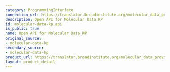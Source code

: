 ```yaml
---
category: ProgrammingInterface
connection_url: https://translator.broadinstitute.org/molecular_data_provider/api
description: Open API for Molecular Data KP
id: molecular-data-kp.api
is_public: true
name: Open API for Molecular Data KP
original_source:
- molecular-data-kp
secondary_source:
- molecular-data-kp
product_url: https://translator.broadinstitute.org/molecular_data_provider/api
layout: product_detail
---
```

